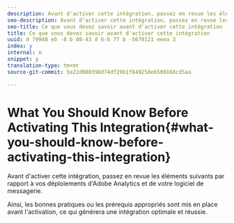 ```yaml
---
description: Avant d'activer cette intégration, passez en revue les éléments suivants par rapport à vos déploiements d'Adobe Analytics et de votre logiciel de messagerie.
seo-description: Avant d'activer cette intégration, passez en revue les éléments suivants par rapport à vos déploiements d'Adobe Analytics et de votre logiciel de messagerie.
seo-title: Ce que vous devez savoir avant d'activer cette intégration
title: Ce que vous devez savoir avant d'activer cette intégration
uuid: d 79948 eb -8 b 08-43 d 6-b 77 b -5679121 eeea 3
index: y
internal: n
snippet: y
translation-type: tm+mt
source-git-commit: 5e22d080398d74df29b1f849258e6500168cd5aa

---
```



# What You Should Know Before Activating This Integration{#what-you-should-know-before-activating-this-integration}

Avant d'activer cette intégration, passez en revue les éléments suivants par rapport à vos déploiements d'Adobe Analytics et de votre logiciel de messagerie.

Ainsi, les bonnes pratiques ou les prérequis appropriés sont mis en place avant l'activation, ce qui générera une intégration optimale et réussie.
